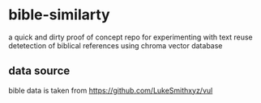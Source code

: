 # bible-similarty

a quick and dirty proof of concept repo for experimenting with text reuse detetection of biblical references using chroma vector database

## data source

bible data is taken from https://github.com/LukeSmithxyz/vul
